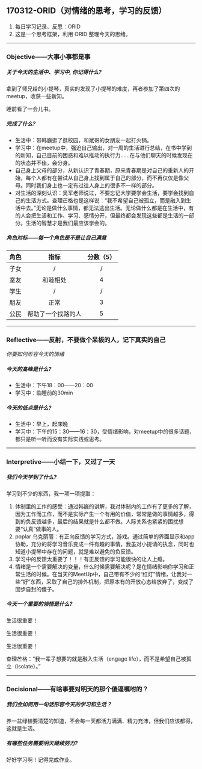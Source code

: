 ## 170312-ORID（对情绪的思考，学习的反馈）

1. 每日学习记录、反思：ORID
2. 这是一个思考框架，利用 ORID 整理今天的思绪。

------

### Objective——大事小事都是事

##### 关于今天的生活中、学习中, 你记得什么?

拿到了师兄给的小提琴，真实的发现了小提琴的难度，再者参加了第四次的meetup，收获一些新知。

睡前看了一会儿书。

##### 完成了什么?

- 生活中：带韩巍逛了逛校园，和斌哥的女朋友一起打火锅。
- 学习中：在meetup中，强迫自己输出，对一周的生活进行总结，在书中学到的新知，自己目前的困惑和难以推动的执行力……在与他们聊天的时候发现在的状态并不佳，会分身。
- 自己身上父母的部分，从新认识了青春期，原来青春期是对自己的重新人的开始，每个人都有在尝试从自己身上找到属于自己的部分，而不再仅仅是像父母。同时我们身上也一定有过往人身上的很多不一样的部分。
- 对生活的深刻认识：吴军老师说过，不要忘记大学要学会生活，要学会找到自己的生活方式。查理芒格也是这样说：“我不希望自己被孤立，而是融入到生活中去。”无论是做什么事情，都无法逃出生活。无论做什么都是在生活中，有的人会把生活和工作、学习、感情分开，但最终都会发现这些都是生活的一部分。生活的智慧才是我们最应该学会的。

##### 角色对标——每一个角色是不是让自己满意

|  角色  |    指标     | 分数（5） |
| :--: | :-------: | :---: |
|  子女  |     /     |   /   |
|  室友  |   和睦相处    |   4   |
|  学生  |     /     |   /   |
|  朋友  |    正常     |   3   |
|  公民  | 帮助了一个找路的人 |   5   |

------

### Reflective——反射，不要做个呆板的人，记下真实的自己

*你要如何形容今天的情绪*

##### 今天的高峰是什么?

- 生活中：下午18：00——20：00
- 学习中：临睡前的30min

##### 今天的低点是什么?

- 生活中：早上，起床晚
- 学习中：下午的15：30——16：30，受情绪影响，对meetup中的很多话题，都只是听一听而没有实际实践或思考。

------

### Interpretive——小结一下，又过了一天

##### 我们今天学到了什么?

学习到不少的东西，我一项一项提取：

1. 体制里的工作的感受：通过韩巍的讲解，我对体制内的工作有了更多的了解，因为工作而工作，而不是实际产生一个有用的价值，常常是做的事情越多，得到的负反馈越多，最后的结果就是什么都不做。人际关系也紧紧的困扰想要“认真”做事的人。
2. poplar 乌克丽丽：有正向反馈的学习方式，游戏。通过简单的界面显示和app协助，充分的将学习音乐变成一件有趣的事情，我虽对小提请的执念，同时也知道小提琴中存在的问题，就是难以避免的负反馈。
3. 学习中的反馈太重要了！！！有正反馈的学习能很快的让人上瘾。
4. 情绪是一个需要解决的变量，什么时候需要解决呢？是在情绪影响你学习和正常生活的时候。在当天的MeetUp中，自己带有不少的“红灯”情绪，让我对一些“好”东西，采取了自己的排外机制，把原本有的开放心态给放弃了，变成了固步自封的傻子。

##### 今天一个重要的领悟是什么?

生活很重要！

生活很重要！

生活很重要！

查理芒格：“我一辈子想要的就是融入生活（engage life），而不是希望自己被孤立（isolate）。”

------

### Decisional——有啥事要对明天的那个傻逼嘱咐的？

##### 我们会如何用一句话形容今天的学习和生活？

养一盆绿植要清楚的知道，不会每一天都活力满满、精力充沛，但我们应该都得，这就是生活。

##### 有哪些任务需要明天继续努力?

好好学习啊！记得完成作业。